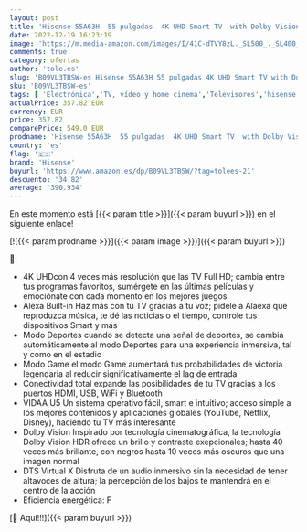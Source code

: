 ```yaml
---
layout: post
title: 'Hisense 55A63H  55 pulgadas  4K UHD Smart TV  with Dolby Vision HDR  DTS Virtual X  Disney+  Netflix  Freeview Play and Alexa Built-in  Bluetooth  Wifi  Nuevo 2022 '
date: 2022-12-19 16:23:19
image: 'https://m.media-amazon.com/images/I/41C-dTVY8zL._SL500_._SL400_.jpg'
comments: true
category: ofertas
author: 'tole.es'
slug: 'B09VL3TBSW-es Hisense 55A63H 55 pulgadas 4K UHD Smart TV with Dolby...'
sku: 'B09VL3TBSW-es'
tags: [ 'Electrónica','TV, vídeo y home cinema','Televisores','hisense','smart','tv','🇪🇸', ]
actualPrice: 357.82 EUR
currency: EUR
price: 357.82
comparePrice: 549.0 EUR
prodname: 'Hisense 55A63H  55 pulgadas  4K UHD Smart TV  with Dolby Vision HDR  DTS Virtual X  Disney+  Netflix  Freeview Play and Alexa Built-in  Bluetooth  Wifi  Nuevo 2022 '
country: 'es'
flag: '🇪🇸'
brand: 'Hisense'
buyurl: 'https://www.amazon.es/dp/B09VL3TBSW/?tag=tolees-21'
descuento: '34.82'
average: '390.934'
---
```


En este momento está [{{< param title >}}]({{< param buyurl >}}) en el siguiente enlace!

[![{{< param prodname >}}]({{< param image >}})]({{< param buyurl >}})

🔎:

- 4K UHDcon 4 veces más resolución que las TV Full HD; cambia entre tus programas favoritos, sumérgete en las últimas películas y emociónate con cada momento en los mejores juegos
- Alexa Built-in Haz más con tu TV gracias a tu voz; pídele a Alaexa que reproduzca música, te dé las noticias o el tiempo, controle tus dispositivos Smart y más
- Modo Deportes cuando se detecta una señal de deportes, se cambia automáticamente al modo Deportes para una experiencia inmersiva, tal y como en el estadio
- Modo Game el modo Game aumentará tus probabilidades de victoria legendaria al reducir significativamente el lag de entrada
- Conectividad total expande las posibilidades de tu TV gracias a los puertos HDMI, USB, WiFi y Bluetooth
- VIDAA U5 Un sistema operativo fácil, smart e intuitivo; acceso simple a los mejores contenidos y aplicaciones globales (YouTube, Netflix, Disney), haciendo tu TV más interesante
- Dolby Vision Inspirado por tecnología cinematográfica, la tecnología Dolby Vision HDR ofrece un brillo y contraste exepcionales; hasta 40 veces más brillante, con negros hasta 10 veces más oscuros que una imagen normal
- DTS Virtual X Disfruta de un audio inmersivo sin la necesidad de tener altavoces de altura; la percepción de los bajos te mantendrá en el centro de la acción
- Eficiencia energética: F

[🛒 Aquí!!!]({{< param buyurl >}})
